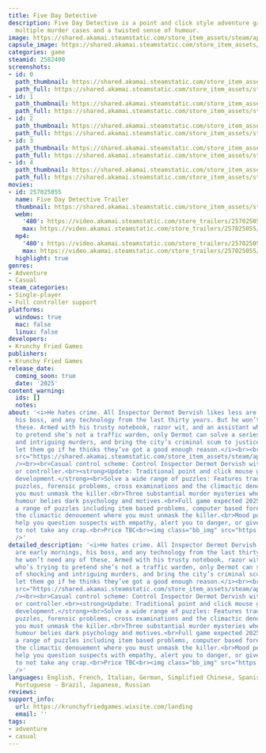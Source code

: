```yaml
---
title: Five Day Detective
description: Five Day Detective is a point and click style adventure game featuring
  multiple murder cases and a twisted sense of humour.
image: https://shared.akamai.steamstatic.com/store_item_assets/steam/apps/2582400/header.jpg?t=1725728125
capsule_image: https://shared.akamai.steamstatic.com/store_item_assets/steam/apps/2582400/capsule_231x87.jpg?t=1725728125
categories: game
steamid: 2582400
screenshots:
- id: 0
  path_thumbnail: https://shared.akamai.steamstatic.com/store_item_assets/steam/apps/2582400/ss_0bd82a4bea72e5c9326d4eab7378b14afc1b3cdb.600x338.jpg?t=1725728125
  path_full: https://shared.akamai.steamstatic.com/store_item_assets/steam/apps/2582400/ss_0bd82a4bea72e5c9326d4eab7378b14afc1b3cdb.1920x1080.jpg?t=1725728125
- id: 1
  path_thumbnail: https://shared.akamai.steamstatic.com/store_item_assets/steam/apps/2582400/ss_fb1eb8f671efe34a56ea349d1b6684578b1f8c93.600x338.jpg?t=1725728125
  path_full: https://shared.akamai.steamstatic.com/store_item_assets/steam/apps/2582400/ss_fb1eb8f671efe34a56ea349d1b6684578b1f8c93.1920x1080.jpg?t=1725728125
- id: 2
  path_thumbnail: https://shared.akamai.steamstatic.com/store_item_assets/steam/apps/2582400/ss_cee9cf97ef8ac41fdc42fec138cc661a9d7d6eda.600x338.jpg?t=1725728125
  path_full: https://shared.akamai.steamstatic.com/store_item_assets/steam/apps/2582400/ss_cee9cf97ef8ac41fdc42fec138cc661a9d7d6eda.1920x1080.jpg?t=1725728125
- id: 3
  path_thumbnail: https://shared.akamai.steamstatic.com/store_item_assets/steam/apps/2582400/ss_4ce06ca40d0a4af518034ebf05621639b1bfc0f9.600x338.jpg?t=1725728125
  path_full: https://shared.akamai.steamstatic.com/store_item_assets/steam/apps/2582400/ss_4ce06ca40d0a4af518034ebf05621639b1bfc0f9.1920x1080.jpg?t=1725728125
- id: 4
  path_thumbnail: https://shared.akamai.steamstatic.com/store_item_assets/steam/apps/2582400/ss_0f1892b4b2feed15407daabfa596cadc302f7fea.600x338.jpg?t=1725728125
  path_full: https://shared.akamai.steamstatic.com/store_item_assets/steam/apps/2582400/ss_0f1892b4b2feed15407daabfa596cadc302f7fea.1920x1080.jpg?t=1725728125
movies:
- id: 257025055
  name: Five Day Detective Trailer
  thumbnail: https://shared.akamai.steamstatic.com/store_item_assets/steam/apps/257025055/movie.293x165.jpg?t=1717854183
  webm:
    '480': https://video.akamai.steamstatic.com/store_trailers/257025055/movie480_vp9.webm?t=1717854183
    max: https://video.akamai.steamstatic.com/store_trailers/257025055/movie_max_vp9.webm?t=1717854183
  mp4:
    '480': https://video.akamai.steamstatic.com/store_trailers/257025055/movie480.mp4?t=1717854183
    max: https://video.akamai.steamstatic.com/store_trailers/257025055/movie_max.mp4?t=1717854183
  highlight: true
genres:
- Adventure
- Casual
steam_categories:
- Single-player
- Full controller support
platforms:
  windows: true
  mac: false
  linux: false
developers:
- Krunchy Fried Games
publishers:
- Krunchy Fried Games
release_date:
  coming_soon: true
  date: '2025'
content_warning:
  ids: []
  notes:
about: '<i>He hates crime. All Inspector Dermot Dervish likes less are early mornings,
  his boss, and any technology from the last thirty years. But he won’t need any of
  these. Armed with his trusty notebook, razor wit, and an assistant who’s trying
  to pretend she’s not a traffic warden, only Dermot can solve a series of shocking
  and intriguing murders, and bring the city’s criminal scum to justice.<br><br>Or
  let them go if he thinks they’ve got a good enough reason.</i><br><br><img class="bb_img"
  src="https://shared.akamai.steamstatic.com/store_item_assets/steam/apps/2582400/extras/Description03.png?t=1725728125"
  /><br><br>Casual control scheme: Control Inspector Dermot Dervish with keyboard
  or controller.<br><strong>Update: Traditional point and click mouse gameplay in
  development.</strong><br>Solve a wide range of puzzles: Features traditional item
  puzzles, forensic problems, cross examinations and the climactic denouement where
  you must unmask the killer.<br>Three substantial murder mysteries where the game’s
  humour belies dark psychology and motives.<br>Full game expected 2025.<br>Solve
  a range of puzzles including item based problems, computer based forensics, and
  the climactic denouement where you must unmask the killer.<br>Mood power ups will
  help you question suspects with empathy, alert you to danger, or give you the assertiveness
  to not take any crap.<br>Price TBC<br><img class="bb_img" src="https://shared.akamai.steamstatic.com/store_item_assets/steam/apps/2582400/extras/Description01.png?t=1725728125"
  />'
detailed_description: '<i>He hates crime. All Inspector Dermot Dervish likes less
  are early mornings, his boss, and any technology from the last thirty years. But
  he won’t need any of these. Armed with his trusty notebook, razor wit, and an assistant
  who’s trying to pretend she’s not a traffic warden, only Dermot can solve a series
  of shocking and intriguing murders, and bring the city’s criminal scum to justice.<br><br>Or
  let them go if he thinks they’ve got a good enough reason.</i><br><br><img class="bb_img"
  src="https://shared.akamai.steamstatic.com/store_item_assets/steam/apps/2582400/extras/Description03.png?t=1725728125"
  /><br><br>Casual control scheme: Control Inspector Dermot Dervish with keyboard
  or controller.<br><strong>Update: Traditional point and click mouse gameplay in
  development.</strong><br>Solve a wide range of puzzles: Features traditional item
  puzzles, forensic problems, cross examinations and the climactic denouement where
  you must unmask the killer.<br>Three substantial murder mysteries where the game’s
  humour belies dark psychology and motives.<br>Full game expected 2025.<br>Solve
  a range of puzzles including item based problems, computer based forensics, and
  the climactic denouement where you must unmask the killer.<br>Mood power ups will
  help you question suspects with empathy, alert you to danger, or give you the assertiveness
  to not take any crap.<br>Price TBC<br><img class="bb_img" src="https://shared.akamai.steamstatic.com/store_item_assets/steam/apps/2582400/extras/Description01.png?t=1725728125"
  />'
languages: English, French, Italian, German, Simplified Chinese, Spanish - Latin America,
  Portuguese - Brazil, Japanese, Russian
reviews:
support_info:
  url: https://krunchyfriedgames.wixsite.com/landing
  email: ''
tags:
- adventure
- casual
---
```

